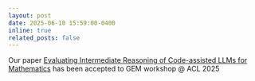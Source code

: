 ```yaml
---
layout: post
date: 2025-06-10 15:59:00-0400
inline: true
related_posts: false
---
```


Our paper [Evaluating Intermediate Reasoning of Code-assisted LLMs for Mathematics](https://arxiv.org/abs/2504.17665) has been accepted to GEM workshop @ ACL 2025